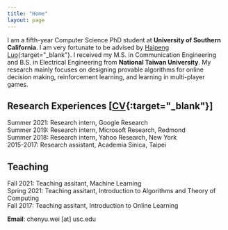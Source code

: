 ```yaml
---
title: "Home"
layout: page
---
```


I am a fifth-year Computer Science PhD student at **University of Southern California**.  I am very fortunate to be advised by [Haipeng Luo](https://haipeng-luo.net/){:target="_blank"}. I received my M.S. in Communication Engineering and B.S. in Electrical Engineering from **National Taiwan University**. My research mainly focuses on designing provable algorithms for online decision making, reinforcement learning, and learning in multi-player games.  


## Research Experiences [[CV](https://drive.google.com/file/d/1YHTn834IdkJ11geRM_uca5oOtMDM1lnZ/view?usp=sharing){:target="_blank"}]  
Summer 2021: Research intern, Google Research <!--(supervisor: [Christoph Dann](https://cdann.net/), [Julian Zimmert](https://www.linkedin.com/in/julian-zimmert-998b39aa/?originalSubdomain=de)) -->  
Summer 2019: Research intern, Microsoft Research, Redmond <!-- (supervisor: [Alekh Agarwal](http://alekhagarwal.net/), [John Langford](https://hunch.net/~jl/)) -->  
Summer 2018: Research intern, Yahoo Research, New York <!--(supervisor: [Alina Beygelzimer](https://hunch.net/~beygel/), [David Pal](http://david.palenica.com/), [Balazs Szorenyi](https://research.yahoo.com/researchers/bszorenyi)) -->  
2015-2017: Research assistant, Academia Sinica, Taipei <!-- (supervisor: [Chi-Jen Lu](https://www.iis.sinica.edu.tw/pages/cjlu/)) -->


## Teaching  
Fall 2021: Teaching assitant, Machine Learning  
Spring 2021: Teaching assitant, Introduction to Algorithms and Theory of Computing  
Fall 2017: Teaching assitant, Introduction to Online Learning  


**Email**: chenyu.wei [at] usc.edu